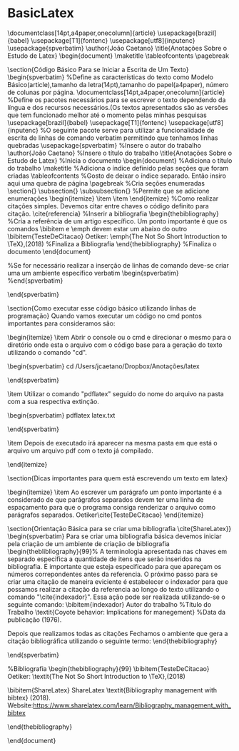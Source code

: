 # BasicLatex
\documentclass[14pt,a4paper,onecolumn]{article}
\usepackage[brazil]{babel}
\usepackage[T1]{fontenc}
\usepackage[utf8]{inputenc}
\usepackage{spverbatim}
\author{João Caetano}
\title{Anotações Sobre o Estudo de Latex}
\begin{document}
\maketitle
\tableofcontents
\pagebreak

\section{Código Básico Para se Iniciar a Escrita de Um Texto}
\begin{spverbatim}
%Define as características do texto como Modelo Básico(article),tamanho da letra(14pt),tamanho do papel(a4paper), número de colunas por página.
\documentclass[14pt,a4paper,onecolumn]{article}
%Define os pacotes necessários para se escrever o texto dependendo da língua e dos recursos necessários.(Os textos apresentados são as versões que tem funcionado melhor até o momento pelas minhas pesquisas
\usepackage[brazil]{babel}
\usepackage[T1]{fontenc}
\usepackage[utf8]{inputenc}
%O seguinte pacote serve para utilizar a funcionalidade de escrita de linhas de comando verbatim permitindo que tenhamos linhas quebradas
\usepackage{spverbatim}
%Insere o autor do trabalho
\author{João Caetano}
%Insere o título do trabalho
\title{Anotações Sobre o Estudo de Latex}
%Inicia o documento
\begin{document}
%Adiciona o título do trabalho
\maketitle
%Adiciona o índice definido pelas seções que foram criadas
\tableofcontents
%Gosto de deixar o índice separado. Então insiro aqui uma quebra de página
\pagebreak
%Cria seções enumeradas
\section{}
\subsection{}
\subsubsection{}
%Permite que se adicione enumerações
\begin{itemize}
\item
\item
\end{itemize}
%Como realizar citações simples. Devemos citar entre chaves o código definito para citação.
\cite{referencia}
%Inserir a bibliografia
\begin{thebibliography}
%Cria a referência de um artigo específico. Um ponto importante é que os comandos \bibitem e \emph devem estar um abaixo do outro
\bibitem{TesteDeCitacao} Oetiker:
\emph{The Not So Short Introduction to \TeX},(2018)
%Finaliza a Bibliografia
\end{thebibliography}
%Finaliza o documento
\end{document}

%Se for necessário realizar a inserção de linhas de comando deve-se criar uma um ambiente específico verbatim
\begin{spverbatim}
%end{spverbatim}

\end{spverbatim}

\section{Como executar esse código básico utilizando linhas de programação}
Quando vamos executar um código no cmd pontos importantes para consideramos são:

\begin{itemize}
\item Abrir o console ou o cmd e direcionar o mesmo para o diretório onde esta o arquivo com o código base para a geração do texto utilizando o comando "cd".

\begin{spverbatim}
cd /Users/jcaetano/Dropbox/Anotações/latex

\end{spverbatim}

\item Utilizar o comando "pdflatex" seguido do nome do arquivo na pasta com a sua respectiva extinção.

\begin{spverbatim}
pdflatex latex.txt

\end{spverbatim}

\item Depois de executado irá aparecer na mesma pasta em que está o arquivo um arquivo pdf com o texto já compilado.

\end{itemize}

\section{Dicas importantes para quem está escrevendo um texto em latex}

\begin{itemize}
\item Ao escrever um parágrafo um ponto importante é a considerado de que parágrafos separados devem ter uma linha de espaçamento para que o programa consiga renderizar o arquivo como parágrafos separados. Oetiker\cite{TesteDeCitacao}
\end{itemize}

\section{Orientação Básica para se criar uma bibliografia \cite{ShareLatex}}
\begin{spverbatim}
Para se criar uma bibliografia básica devemos iniciar pela criação de um ambiente de criação de bibliografia
\begin{theblibliography}{99}% A terminologia apresentada nas chaves em separado especifica a quantidade de itens que serão inseridos na bibliografia. É importante que esteja especificado para que apareçam os números correpondentes antes da referencia.
O próximo passo para se criar uma citação de maneira eviciente é estabelecer o indexador para que possamos realizar a citação da referencia ao longo do texto utilizando o comando "\cite{indexador}". Essa ação pode ser realizada utilizando-se o seguinte comando:
\bibitem{indexador}
Autor do trabalho
%Título do Trabalho
\textit{Coyote behavior: Implications for manegement}
%Data da publicação
(1976).

Depois que realizamos todas as citações Fechamos o ambiente que gera a citação bibliográfica utilizando o seguinte termo:
\end{thebibliography}

\end{spverbatim}

%Bibliografia
\begin{thebibliography}{99}
\bibitem{TesteDeCitacao} 
Oetiker:
\textit{The Not So Short Introduction to \TeX},(2018)

\bibitem{ShareLatex}
ShareLatex
\textit{Bibliography management with bibtex}
(2018). Website:https://www.sharelatex.com/learn/Bibliography_management_with_bibtex

\end{thebibliography}

\end{document}
